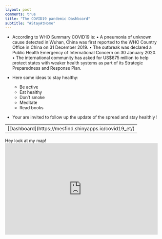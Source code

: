 ```yaml
---
layout: post
comments: true
title: "The COVID19 pandemic Dashboard"
subtitle: "#StayAtHome"
---
```


* According to WHO Summary COVID19 is:
  • A pneumonia of unknown cause detected in Wuhan, China was first reported to the WHO Country Office in China on 31 December 2019.
  • The outbreak was declared a Public Health Emergency of International Concern on 30 January 2020.
  • The international community has asked for US$675 million to help protect states with weaker health systems as part of its Strategic Preparedness and Response Plan.

* Here some ideas to stay healthy:
  * Be active
  * Eat healthy 
  * Don’t smoke
  * Meditate
  * Read books

* Your are invited to follow up the update of the spread and stay healthly !

<table><tr><td>
[Dashboard](https://mesfind.shinyapps.io/covid19_et/)
</td></tr></table>

<p>
Hey look at my map!
<iframe allowfullscreen="true" frameborder="0" height="300" src="https://mesfind.shinyapps.io/covid19_et/" width="500"></iframe>
</p>

